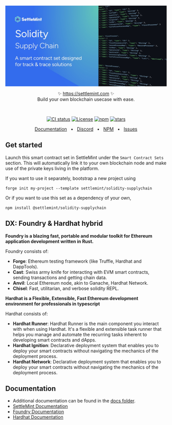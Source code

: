 <p align="center">
  <img src="https://github.com/settlemint/solidity-supplychain/blob/main/OG_Solidity.jpg" align="center" alt="logo" />
  <p align="center">
    ✨ <a href="https://settlemint.com">https://settlemint.com</a> ✨
    <br/>
    Build your own blockchain usecase with ease.
  </p>
</p>
<br/>
<p align="center">
<a href="https://github.com/settlemint/solidity-supplychain/actions?query=branch%3Amain"><img src="https://github.com/settlemint/solidity-supplychain/actions/workflows/solidity.yml/badge.svg?event=push&branch=main" alt="CI status" /></a>
<a href="https://fsl.software" rel="nofollow"><img src="https://img.shields.io/npm/l/@settlemint/sdk" alt="License"></a>
<a href="https://www.npmjs.com/package/@settlemint/solidity-supplychain" rel="nofollow"><img src="https://img.shields.io/npm/dw/@settlemint/solidity-supplychain" alt="npm"></a>
<a href="https://github.com/settlemint/solidity-supplychain" rel="nofollow"><img src="https://img.shields.io/github/stars/settlemint/solidity-supplychain" alt="stars"></a>
</p>

<div align="center">
  <a href="https://console.settlemint.com/documentation/">Documentation</a>
  <span>&nbsp;&nbsp;•&nbsp;&nbsp;</span>
  <a href="https://discord.com/invite/Mt5yqFrey9">Discord</a>
  <span>&nbsp;&nbsp;•&nbsp;&nbsp;</span>
  <a href="https://www.npmjs.com/package/@settlemint/solidity-supplychain">NPM</a>
  <span>&nbsp;&nbsp;•&nbsp;&nbsp;</span>
  <a href="https://github.com/settlemint/solidity-supplychain/issues">Issues</a>
  <br />
</div>

## Get started

Launch this smart contract set in SettleMint under the `Smart Contract Sets` section. This will automatically link it to your own blockchain node and make use of the private keys living in the platform.

If you want to use it separately, bootstrap a new project using

```shell
forge init my-project --template settlemint/solidity-supplychain
```

Or if you want to use this set as a dependency of your own,

```shell
npm install @settlemint/solidity-supplychain
```

## DX: Foundry & Hardhat hybrid

**Foundry is a blazing fast, portable and modular toolkit for Ethereum application development written in Rust.**

Foundry consists of:

- **Forge**: Ethereum testing framework (like Truffle, Hardhat and DappTools).
- **Cast**: Swiss army knife for interacting with EVM smart contracts, sending transactions and getting chain data.
- **Anvil**: Local Ethereum node, akin to Ganache, Hardhat Network.
- **Chisel**: Fast, utilitarian, and verbose solidity REPL.

**Hardhat is a Flexible, Extensible, Fast Ethereum development environment for professionals in typescript**

Hardhat consists of:

- **Hardhat Runner**: Hardhat Runner is the main component you interact with when using Hardhat. It's a flexible and extensible task runner that helps you manage and automate the recurring tasks inherent to developing smart contracts and dApps.
- **Hardhat Ignition**: Declarative deployment system that enables you to deploy your smart contracts without navigating the mechanics of the deployment process.
- **Hardhat Network**: Declarative deployment system that enables you to deploy your smart contracts without navigating the mechanics of the deployment process.

## Documentation

- Additional documentation can be found in the [docs folder](./docs).
- [SettleMint Documentation](https://console.settlemint.com/documentation/docs/using-platform/integrated-development-environment/)
- [Foundry Documentation](https://book.getfoundry.sh/)
- [Hardhat Documentation](https://hardhat.org/hardhat-runner/docs/getting-started)



